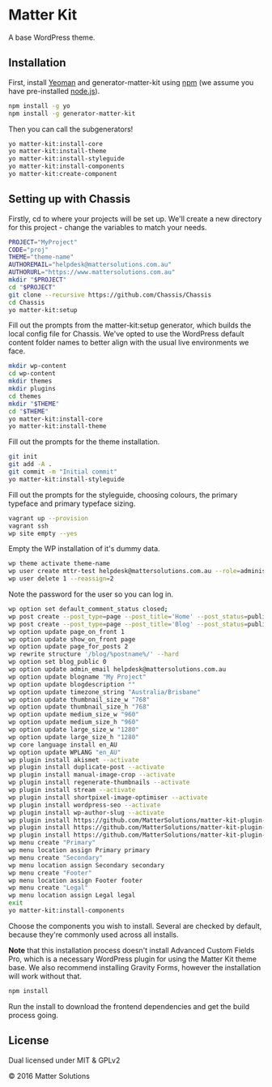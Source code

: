 # Matter Kit
A base WordPress theme.

## Installation

First, install [Yeoman](http://yeoman.io) and generator-matter-kit using [npm](https://www.npmjs.com/) (we assume you have pre-installed [node.js](https://nodejs.org/)).

```bash
npm install -g yo
npm install -g generator-matter-kit
```

Then you can call the subgenerators!

```bash
yo matter-kit:install-core
yo matter-kit:install-theme
yo matter-kit:install-styleguide
yo matter-kit:install-components
yo matter-kit:create-component
```

## Setting up with Chassis
Firstly, cd to where your projects will be set up. We'll create a new directory for this project - change the variables to match your needs.
```bash
PROJECT="MyProject"
CODE="proj"
THEME="theme-name"
AUTHOREMAIL="helpdesk@mattersolutions.com.au"
AUTHORURL="https://www.mattersolutions.com.au"
mkdir "$PROJECT"
cd "$PROJECT"
git clone --recursive https://github.com/Chassis/Chassis
cd Chassis
yo matter-kit:setup
```
Fill out the prompts from the matter-kit:setup generator, which builds the local config file for Chassis. We've opted to use the WordPress default content folder names to better align with the usual live environments we face.
```bash
mkdir wp-content
cd wp-content
mkdir themes
mkdir plugins
cd themes
mkdir "$THEME"
cd "$THEME"
yo matter-kit:install-core
yo matter-kit:install-theme
```
Fill out the prompts for the theme installation.
```bash
git init
git add -A .
git commit -m "Initial commit"
yo matter-kit:install-styleguide
```
Fill out the prompts for the styleguide, choosing colours, the primary typeface and primary typeface sizing.
```bash
vagrant up --provision
vagrant ssh
wp site empty --yes
```
Empty the WP installation of it's dummy data.
```bash
wp theme activate theme-name
wp user create mttr-test helpdesk@mattersolutions.com.au --role=administrator
wp user delete 1 --reassign=2
```
Note the password for the user so you can log in. 
```bash
wp option set default_comment_status closed;
wp post create --post_type=page --post_title='Home' --post_status=publish
wp post create --post_type=page --post_title='Blog' --post_status=publish
wp option update page_on_front 1
wp option update show_on_front page
wp option update page_for_posts 2
wp rewrite structure '/blog/%postname%/' --hard
wp option set blog_public 0
wp option update admin_email helpdesk@mattersolutions.com.au
wp option update blogname "My Project"
wp option update blogdescription ""
wp option update timezone_string "Australia/Brisbane"
wp option update thumbnail_size_w "768"
wp option update thumbnail_size_h "768"
wp option update medium_size_w "960"
wp option update medium_size_h "960"
wp option update large_size_w "1280"
wp option update large_size_h "1280"
wp core language install en_AU
wp option update WPLANG "en_AU"
wp plugin install akismet --activate
wp plugin install duplicate-post --activate
wp plugin install manual-image-crop --activate
wp plugin install regenerate-thumbnails --activate
wp plugin install stream --activate
wp plugin install shortpixel-image-optimiser --activate
wp plugin install wordpress-seo --activate
wp plugin install wp-author-slug --activate
wp plugin install https://github.com/MatterSolutions/matter-kit-plugin-gtm/archive/master.zip
wp plugin install https://github.com/MatterSolutions/matter-kit-plugin-shortcodes/archive/master.zip
wp plugin install https://github.com/MatterSolutions/matter-kit-plugin-ui-enhancements/archive/master.zip
wp menu create "Primary"
wp menu location assign Primary primary
wp menu create "Secondary"
wp menu location assign Secondary secondary
wp menu create "Footer"
wp menu location assign Footer footer
wp menu create "Legal"
wp menu location assign Legal legal
exit
yo matter-kit:install-components
```
Choose the components you wish to install. Several are checked by default, because they're commonly used across all installs.

**Note** that this installation process doesn't install Advanced Custom Fields Pro, which is a necessary WordPress plugin for using the Matter Kit theme base. We also recommend installing Gravity Forms, however the installation will work without that. 
```bash
npm install
```
Run the install to download the frontend dependencies and get the build process going.

## License

Dual licensed under MIT & GPLv2 

© 2016 Matter Solutions